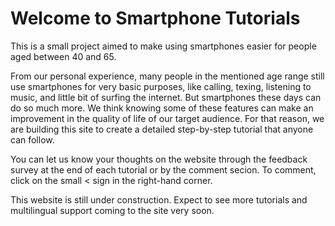 # Welcome to Smartphone Tutorials

This is a small project aimed to make using smartphones easier for people aged between 40 and 65. 

From our personal experience, many people in the mentioned age range still use smartphones for very basic purposes, like calling, texing, listening to music, and little bit of surfing the internet. But smartphones these days can do so much more.  We think knowing some of these features can make an improvement in the quality of life of our target audience. For that reason, we are building this site to create a detailed step-by-step tutorial that anyone can follow.

You can let us know your thoughts on the website through the feedback survey at the end of each tutorial or by the comment secion. To comment, click on the small < sign in the right-hand corner.

This website is still under construction. Expect to see more tutorials and multilingual support coming to the site very soon.

```{tableofcontents}

```
